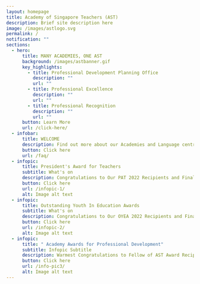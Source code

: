 ```yaml
---
layout: homepage
title: Academy of Singapore Teachers (AST)
description: Brief site description here
image: /images/astlogo.svg
permalink: /
notification: ""
sections:
  - hero:
      title: MANY ACADEMIES, ONE AST
      background: /images/astbanner.gif
      key_highlights:
        - title: Professional Development Planning Office
          description: ""
          url: ""
        - title: Professional Excellence
          description: ""
          url: ""
        - title: Professional Recognition
          description: ""
          url: ""
      button: Learn More
      url: /click-here/
  - infobar:
      title: WELCOME
      description: Find out more about our Academies and Language centres
      button: Click here
      url: /faq/
  - infopic:
      title: President's Award for Teachers
      subtitle: What's on
      description: Congratulations to Our PAT 2022 Recipients and Finalists!
      button: Click here
      url: /infopic-1/
      alt: Image alt text
  - infopic:
      title: Outstanding Youth In Education Awards
      subtitle: What's on
      description: Congratulations to Our OYEA 2022 Recipients and Finalists!
      button: Click here
      url: /infopic-2/
      alt: Image alt text
  - infopic:
      title: " Academy Awards for Professional Development"
      subtitle: Infopic Subtitle
      description: Warmest Congratulations to Fellow of AST Award Recipients!
      button: Click here
      url: /info-pic3/
      alt: Image alt text
---
```

